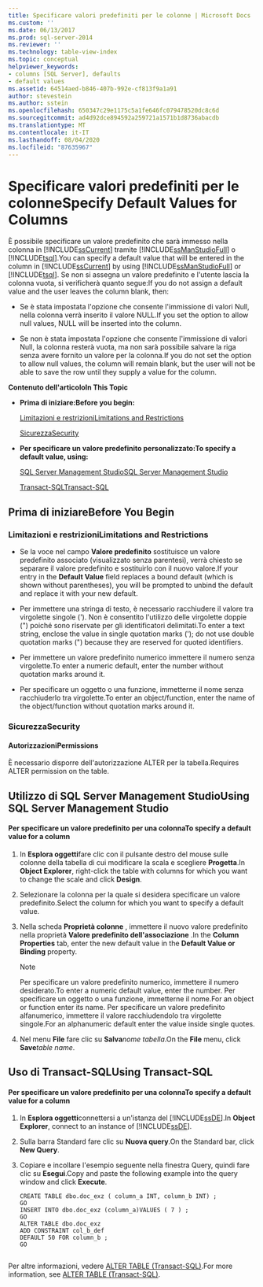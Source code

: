 ```yaml
---
title: Specificare valori predefiniti per le colonne | Microsoft Docs
ms.custom: ''
ms.date: 06/13/2017
ms.prod: sql-server-2014
ms.reviewer: ''
ms.technology: table-view-index
ms.topic: conceptual
helpviewer_keywords:
- columns [SQL Server], defaults
- default values
ms.assetid: 64514aed-b846-407b-992e-cf813f9a1a91
author: stevestein
ms.author: sstein
ms.openlocfilehash: 650347c29e1175c5a1fe646fc079478520dc8c6d
ms.sourcegitcommit: ad4d92dce894592a259721a1571b1d8736abacdb
ms.translationtype: MT
ms.contentlocale: it-IT
ms.lasthandoff: 08/04/2020
ms.locfileid: "87635967"
---
```

# <a name="specify-default-values-for-columns"></a><span data-ttu-id="ae4bf-102">Specificare valori predefiniti per le colonne</span><span class="sxs-lookup"><span data-stu-id="ae4bf-102">Specify Default Values for Columns</span></span>
  <span data-ttu-id="ae4bf-103">È possibile specificare un valore predefinito che sarà immesso nella colonna in [!INCLUDE[ssCurrent](../../includes/sscurrent-md.md)] tramite [!INCLUDE[ssManStudioFull](../../includes/ssmanstudiofull-md.md)] o [!INCLUDE[tsql](../../includes/tsql-md.md)].</span><span class="sxs-lookup"><span data-stu-id="ae4bf-103">You can specify a default value that will be entered in the column in [!INCLUDE[ssCurrent](../../includes/sscurrent-md.md)] by using [!INCLUDE[ssManStudioFull](../../includes/ssmanstudiofull-md.md)] or [!INCLUDE[tsql](../../includes/tsql-md.md)].</span></span> <span data-ttu-id="ae4bf-104">Se non si assegna un valore predefinito e l'utente lascia la colonna vuota, si verificherà quanto segue:</span><span class="sxs-lookup"><span data-stu-id="ae4bf-104">If you do not assign a default value and the user leaves the column blank, then:</span></span>  
  
-   <span data-ttu-id="ae4bf-105">Se è stata impostata l'opzione che consente l'immissione di valori Null, nella colonna verrà inserito il valore NULL.</span><span class="sxs-lookup"><span data-stu-id="ae4bf-105">If you set the option to allow null values, NULL will be inserted into the column.</span></span>  
  
-   <span data-ttu-id="ae4bf-106">Se non è stata impostata l'opzione che consente l'immissione di valori Null, la colonna resterà vuota, ma non sarà possibile salvare la riga senza avere fornito un valore per la colonna.</span><span class="sxs-lookup"><span data-stu-id="ae4bf-106">If you do not set the option to allow null values, the column will remain blank, but the user will not be able to save the row until they supply a value for the column.</span></span>  
  
 <span data-ttu-id="ae4bf-107">**Contenuto dell'articolo**</span><span class="sxs-lookup"><span data-stu-id="ae4bf-107">**In This Topic**</span></span>  
  
-   <span data-ttu-id="ae4bf-108">**Prima di iniziare:**</span><span class="sxs-lookup"><span data-stu-id="ae4bf-108">**Before you begin:**</span></span>  
  
     [<span data-ttu-id="ae4bf-109">Limitazioni e restrizioni</span><span class="sxs-lookup"><span data-stu-id="ae4bf-109">Limitations and Restrictions</span></span>](#Restrictions)  
  
     [<span data-ttu-id="ae4bf-110">Sicurezza</span><span class="sxs-lookup"><span data-stu-id="ae4bf-110">Security</span></span>](#Security)  
  
-   <span data-ttu-id="ae4bf-111">**Per specificare un valore predefinito personalizzato:**</span><span class="sxs-lookup"><span data-stu-id="ae4bf-111">**To specify a default value, using:**</span></span>  
  
     [<span data-ttu-id="ae4bf-112">SQL Server Management Studio</span><span class="sxs-lookup"><span data-stu-id="ae4bf-112">SQL Server Management Studio</span></span>](#SSMSProcedure)  
  
     [<span data-ttu-id="ae4bf-113">Transact-SQL</span><span class="sxs-lookup"><span data-stu-id="ae4bf-113">Transact-SQL</span></span>](#TsqlProcedure)  
  
##  <a name="before-you-begin"></a><a name="BeforeYouBegin"></a> <span data-ttu-id="ae4bf-114">Prima di iniziare</span><span class="sxs-lookup"><span data-stu-id="ae4bf-114">Before You Begin</span></span>  
  
###  <a name="limitations-and-restrictions"></a><a name="Restrictions"></a> <span data-ttu-id="ae4bf-115">Limitazioni e restrizioni</span><span class="sxs-lookup"><span data-stu-id="ae4bf-115">Limitations and Restrictions</span></span>  
  
-   <span data-ttu-id="ae4bf-116">Se la voce nel campo **Valore predefinito** sostituisce un valore predefinito associato (visualizzato senza parentesi), verrà chiesto se separare il valore predefinito e sostituirlo con il nuovo valore.</span><span class="sxs-lookup"><span data-stu-id="ae4bf-116">If your entry in the **Default Value** field replaces a bound default (which is shown without parentheses), you will be prompted to unbind the default and replace it with your new default.</span></span>  
  
-   <span data-ttu-id="ae4bf-117">Per immettere una stringa di testo, è necessario racchiudere il valore tra virgolette singole ('). Non è consentito l'utilizzo delle virgolette doppie (") poiché sono riservate per gli identificatori delimitati.</span><span class="sxs-lookup"><span data-stu-id="ae4bf-117">To enter a text string, enclose the value in single quotation marks ('); do not use double quotation marks (") because they are reserved for quoted identifiers.</span></span>  
  
-   <span data-ttu-id="ae4bf-118">Per immettere un valore predefinito numerico immettere il numero senza virgolette.</span><span class="sxs-lookup"><span data-stu-id="ae4bf-118">To enter a numeric default, enter the number without quotation marks around it.</span></span>  
  
-   <span data-ttu-id="ae4bf-119">Per specificare un oggetto o una funzione, immetterne il nome senza racchiuderlo tra virgolette.</span><span class="sxs-lookup"><span data-stu-id="ae4bf-119">To enter an object/function, enter the name of the object/function without quotation marks around it.</span></span>  
  
###  <a name="security"></a><a name="Security"></a> <span data-ttu-id="ae4bf-120">Sicurezza</span><span class="sxs-lookup"><span data-stu-id="ae4bf-120">Security</span></span>  
  
####  <a name="permissions"></a><a name="Permissions"></a> <span data-ttu-id="ae4bf-121">Autorizzazioni</span><span class="sxs-lookup"><span data-stu-id="ae4bf-121">Permissions</span></span>  
 <span data-ttu-id="ae4bf-122">È necessario disporre dell'autorizzazione ALTER per la tabella.</span><span class="sxs-lookup"><span data-stu-id="ae4bf-122">Requires ALTER permission on the table.</span></span>  
  
##  <a name="using-sql-server-management-studio"></a><a name="SSMSProcedure"></a> <span data-ttu-id="ae4bf-123">Utilizzo di SQL Server Management Studio</span><span class="sxs-lookup"><span data-stu-id="ae4bf-123">Using SQL Server Management Studio</span></span>  
  
#### <a name="to-specify-a-default-value-for-a-column"></a><span data-ttu-id="ae4bf-124">Per specificare un valore predefinito per una colonna</span><span class="sxs-lookup"><span data-stu-id="ae4bf-124">To specify a default value for a column</span></span>  
  
1.  <span data-ttu-id="ae4bf-125">In **Esplora oggetti**fare clic con il pulsante destro del mouse sulle colonne della tabella di cui modificare la scala e scegliere **Progetta**.</span><span class="sxs-lookup"><span data-stu-id="ae4bf-125">In **Object Explorer**, right-click the table with columns for which you want to change the scale and click **Design**.</span></span>  
  
2.  <span data-ttu-id="ae4bf-126">Selezionare la colonna per la quale si desidera specificare un valore predefinito.</span><span class="sxs-lookup"><span data-stu-id="ae4bf-126">Select the column for which you want to specify a default value.</span></span>  
  
3.  <span data-ttu-id="ae4bf-127">Nella scheda **Proprietà colonne** , immettere il nuovo valore predefinito nella proprietà **Valore predefinito dell'associazione** .</span><span class="sxs-lookup"><span data-stu-id="ae4bf-127">In the **Column Properties** tab, enter the new default value in the **Default Value or Binding** property.</span></span>  
  
    > [!NOTE]  
    >  <span data-ttu-id="ae4bf-128">Per specificare un valore predefinito numerico, immettere il numero desiderato.</span><span class="sxs-lookup"><span data-stu-id="ae4bf-128">To enter a numeric default value, enter the number.</span></span> <span data-ttu-id="ae4bf-129">Per specificare un oggetto o una funzione, immetterne il nome.</span><span class="sxs-lookup"><span data-stu-id="ae4bf-129">For an object or function enter its name.</span></span> <span data-ttu-id="ae4bf-130">Per specificare un valore predefinito alfanumerico, immettere il valore racchiudendolo tra virgolette singole.</span><span class="sxs-lookup"><span data-stu-id="ae4bf-130">For an alphanumeric default enter the value inside single quotes.</span></span>  
  
4.  <span data-ttu-id="ae4bf-131">Nel menu **File** fare clic su **Salva**_nome tabella_.</span><span class="sxs-lookup"><span data-stu-id="ae4bf-131">On the **File** menu, click **Save**_table name_.</span></span>  
  
##  <a name="using-transact-sql"></a><a name="TsqlProcedure"></a> <span data-ttu-id="ae4bf-132">Uso di Transact-SQL</span><span class="sxs-lookup"><span data-stu-id="ae4bf-132">Using Transact-SQL</span></span>  
  
#### <a name="to-specify-a-default-value-for-a-column"></a><span data-ttu-id="ae4bf-133">Per specificare un valore predefinito per una colonna</span><span class="sxs-lookup"><span data-stu-id="ae4bf-133">To specify a default value for a column</span></span>  
  
1.  <span data-ttu-id="ae4bf-134">In **Esplora oggetti**connettersi a un'istanza del [!INCLUDE[ssDE](../../includes/ssde-md.md)].</span><span class="sxs-lookup"><span data-stu-id="ae4bf-134">In **Object Explorer**, connect to an instance of [!INCLUDE[ssDE](../../includes/ssde-md.md)].</span></span>  
  
2.  <span data-ttu-id="ae4bf-135">Sulla barra Standard fare clic su **Nuova query**.</span><span class="sxs-lookup"><span data-stu-id="ae4bf-135">On the Standard bar, click **New Query**.</span></span>  
  
3.  <span data-ttu-id="ae4bf-136">Copiare e incollare l'esempio seguente nella finestra Query, quindi fare clic su **Esegui**.</span><span class="sxs-lookup"><span data-stu-id="ae4bf-136">Copy and paste the following example into the query window and click **Execute**.</span></span>  
  
    ```  
    CREATE TABLE dbo.doc_exz ( column_a INT, column_b INT) ;  
    GO  
    INSERT INTO dbo.doc_exz (column_a)VALUES ( 7 ) ;  
    GO  
    ALTER TABLE dbo.doc_exz  
    ADD CONSTRAINT col_b_def  
    DEFAULT 50 FOR column_b ;  
    GO  
  
    ```  
  
 <span data-ttu-id="ae4bf-137">Per altre informazioni, vedere [ALTER TABLE &#40;Transact-SQL&#41;](/sql/t-sql/statements/alter-table-transact-sql).</span><span class="sxs-lookup"><span data-stu-id="ae4bf-137">For more information, see [ALTER TABLE &#40;Transact-SQL&#41;](/sql/t-sql/statements/alter-table-transact-sql).</span></span>  
  
###  <a name="TsqlExample"></a>  
